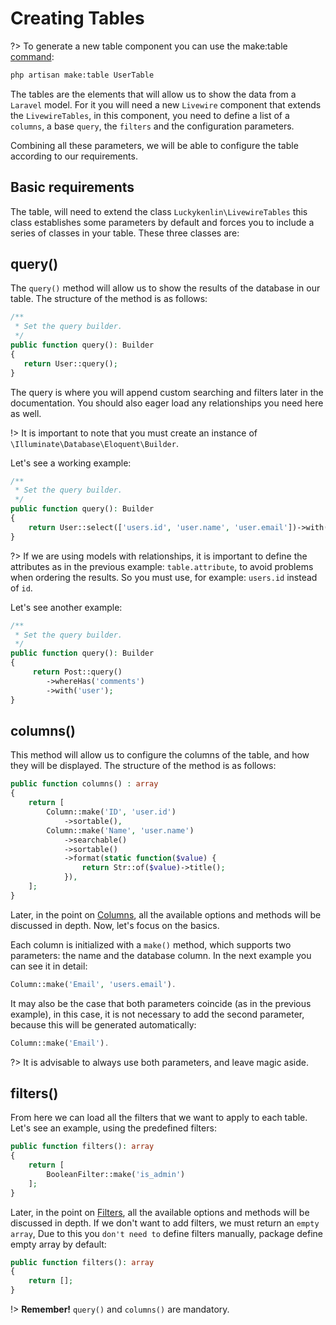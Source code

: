 # Creating Tables

?> To generate a new table component you can use the make:table [command](en/install/commands.md):

```bash
php artisan make:table UserTable
```

The tables are the elements that will allow us to show the data from a `Laravel` model. For it you will need a new `Livewire` component that extends the `LivewireTables`, in this component, you need to define a list of a `columns`, a base `query`, the `filters` and the configuration parameters.

Combining all these parameters, we will be able to configure the table according to our requirements.

## Basic requirements

The table, will need to extend the class `Luckykenlin\LivewireTables` this class establishes some parameters by default and forces you to include a series of classes in your table. These three classes are:

## query()

The `query()` method will allow us to show the results of the database in our table. The structure of the method is as follows:

```php
/**
 * Set the query builder.
 */
public function query(): Builder
{
   return User::query();
}
```
The query is where you will append custom searching and filters later in the documentation. You should also eager load any relationships you need here as well.

!> It is important to note that you must create an instance of `\Illuminate\Database\Eloquent\Builder`.

Let's see a working example:

```php
/**
 * Set the query builder.
 */
public function query(): Builder
{
    return User::select(['users.id', 'user.name', 'user.email'])->with('profile');
}
```
?> If we are using models with relationships, it is important to define the attributes as in the previous example: `table.attribute`, to avoid problems when ordering the results. So you must use, for example: `users.id` instead of `id`.

Let's see another example:

```php
/**
 * Set the query builder.
 */
public function query(): Builder
{
     return Post::query()
        ->whereHas('comments')
        ->with('user');
}
```

## columns()

This method will allow us to configure the columns of the table, and how they will be displayed. The structure of the method is as follows:

```php
public function columns() : array
{
    return [
        Column::make('ID', 'user.id')
            ->sortable(),
        Column::make('Name', 'user.name')
            ->searchable()
            ->sortable()
            ->format(static function($value) {
                return Str::of($value)->title();
            }),
    ];
}
```
Later, in the point on [Columns](en/column/general-methods.md), all the available options and methods will be discussed in depth. Now, let's focus on the basics.

Each column is initialized with a `make()` method, which supports two parameters: the name and the database column. In the next example you can see it in detail:

```php
Column::make('Email', 'users.email').
```

It may also be the case that both parameters coincide (as in the previous example), in this case, it is not necessary to add the second parameter, because this will be generated automatically:

```php
Column::make('Email').
```

?> It is advisable to always use both parameters, and leave magic aside.

## filters()

From here we can load all the filters that we want to apply to each table. Let's see an example, using the predefined filters:

```php
public function filters(): array
{
    return [
        BooleanFilter::make('is_admin')
    ];
}
```

Later, in the point on [Filters](en/filter/filter.md), all the available options and methods will be discussed in depth. If we don't want to add filters, we must return an `empty array`, Due to this you `don't need to` define filters manually, package define empty array by default:

```php
public function filters(): array
{
    return [];
}
```

!> **Remember!**  `query()` and `columns()` are mandatory.
